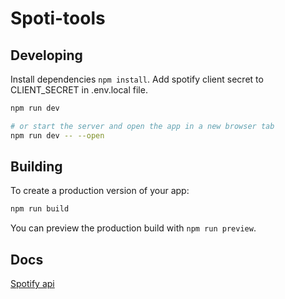 # Spoti-tools

## Developing

Install dependencies `npm install`.
Add spotify client secret to CLIENT_SECRET in .env.local file.

```bash
npm run dev

# or start the server and open the app in a new browser tab
npm run dev -- --open
```

## Building

To create a production version of your app:

```bash
npm run build
```

You can preview the production build with `npm run preview`.

## Docs

[Spotify api](https://developer.spotify.com/documentation/web-api)
